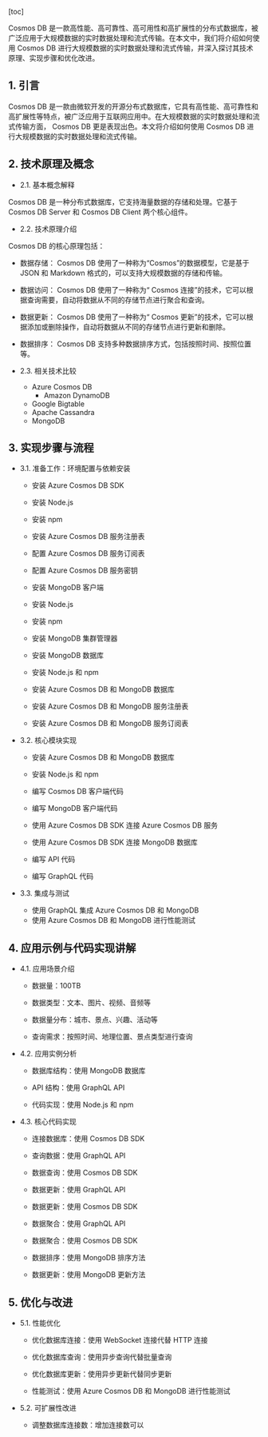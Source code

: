 
[toc]                    
                
                
Cosmos DB 是一款高性能、高可靠性、高可用性和高扩展性的分布式数据库，被广泛应用于大规模数据的实时数据处理和流式传输。在本文中，我们将介绍如何使用 Cosmos DB 进行大规模数据的实时数据处理和流式传输，并深入探讨其技术原理、实现步骤和优化改进。

## 1. 引言

 Cosmos DB 是一款由微软开发的开源分布式数据库，它具有高性能、高可靠性和高扩展性等特点，被广泛应用于互联网应用中。在大规模数据的实时数据处理和流式传输方面， Cosmos DB 更是表现出色。本文将介绍如何使用 Cosmos DB 进行大规模数据的实时数据处理和流式传输。

## 2. 技术原理及概念

- 2.1. 基本概念解释

 Cosmos DB 是一种分布式数据库，它支持海量数据的存储和处理。它基于  Cosmos DB  Server 和  Cosmos DB Client 两个核心组件。

- 2.2. 技术原理介绍

 Cosmos DB 的核心原理包括：

  - 数据存储： Cosmos DB 使用了一种称为“Cosmos”的数据模型，它是基于 JSON 和 Markdown 格式的，可以支持大规模数据的存储和传输。
  - 数据访问： Cosmos DB 使用了一种称为“ Cosmos 连接”的技术，它可以根据查询需要，自动将数据从不同的存储节点进行聚合和查询。
  - 数据更新： Cosmos DB 使用了一种称为“ Cosmos 更新”的技术，它可以根据添加或删除操作，自动将数据从不同的存储节点进行更新和删除。
  - 数据排序： Cosmos DB 支持多种数据排序方式，包括按照时间、按照位置等。

- 2.3. 相关技术比较

   - Azure Cosmos DB
      - Amazon DynamoDB
   - Google Bigtable
   - Apache Cassandra
   - MongoDB

## 3. 实现步骤与流程

- 3.1. 准备工作：环境配置与依赖安装

   - 安装 Azure Cosmos DB SDK
   - 安装 Node.js
   - 安装 npm
   - 安装 Azure Cosmos DB 服务注册表
   - 配置 Azure Cosmos DB 服务订阅表
   - 配置 Azure Cosmos DB 服务密钥

   - 安装 MongoDB 客户端
   - 安装 Node.js
   - 安装 npm
   - 安装 MongoDB 集群管理器
   - 安装 MongoDB 数据库

   - 安装 Node.js 和 npm

   - 安装 Azure Cosmos DB 和 MongoDB 数据库

   - 安装 Azure Cosmos DB 和 MongoDB 服务注册表

   - 安装 Azure Cosmos DB 和 MongoDB 服务订阅表

- 3.2. 核心模块实现

   - 安装 Azure Cosmos DB 和 MongoDB 数据库
   - 安装 Node.js 和 npm
   - 编写 Cosmos DB 客户端代码
   - 编写 MongoDB 客户端代码

   - 使用 Azure Cosmos DB SDK 连接 Azure Cosmos DB 服务
   - 使用 Azure Cosmos DB SDK 连接 MongoDB 数据库

   - 编写 API 代码
   - 编写 GraphQL 代码

- 3.3. 集成与测试

   - 使用 GraphQL 集成 Azure Cosmos DB 和 MongoDB
   - 使用 Azure Cosmos DB 和 MongoDB 进行性能测试

## 4. 应用示例与代码实现讲解

- 4.1. 应用场景介绍

   - 数据量：100TB
   - 数据类型：文本、图片、视频、音频等
   - 数据量分布：城市、景点、兴趣、活动等

   - 查询需求：按照时间、地理位置、景点类型进行查询

- 4.2. 应用实例分析

   - 数据库结构：使用 MongoDB 数据库
   - API 结构：使用 GraphQL API

   - 代码实现：使用 Node.js 和 npm

- 4.3. 核心代码实现

   - 连接数据库：使用  Cosmos DB SDK
   - 查询数据：使用 GraphQL API
   - 数据查询：使用  Cosmos DB SDK

   - 数据更新：使用 GraphQL API
   - 数据更新：使用  Cosmos DB SDK

   - 数据聚合：使用 GraphQL API
   - 数据聚合：使用  Cosmos DB SDK

   - 数据排序：使用 MongoDB 排序方法
   - 数据更新：使用 MongoDB 更新方法

## 5. 优化与改进

- 5.1. 性能优化

   - 优化数据库连接：使用 WebSocket 连接代替 HTTP 连接
   - 优化数据库查询：使用异步查询代替批量查询
   - 优化数据库更新：使用异步更新代替同步更新

   - 性能测试：使用 Azure Cosmos DB 和 MongoDB 进行性能测试

- 5.2. 可扩展性改进

   - 调整数据库连接数：增加连接数可以

